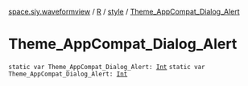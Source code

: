 [space.siy.waveformview](../../index.md) / [R](../index.md) / [style](index.md) / [Theme_AppCompat_Dialog_Alert](./-theme_-app-compat_-dialog_-alert.md)

# Theme_AppCompat_Dialog_Alert

`static var Theme_AppCompat_Dialog_Alert: `[`Int`](https://kotlinlang.org/api/latest/jvm/stdlib/kotlin/-int/index.html)
`static var Theme_AppCompat_Dialog_Alert: `[`Int`](https://kotlinlang.org/api/latest/jvm/stdlib/kotlin/-int/index.html)